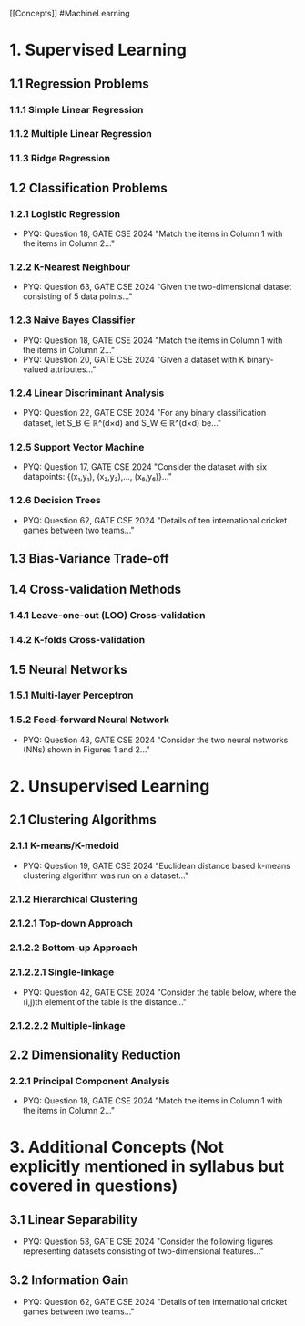 [[Concepts]] #MachineLearning 

# 1. Supervised Learning

## 1.1 Regression Problems

### 1.1.1 Simple Linear Regression

### 1.1.2 Multiple Linear Regression

### 1.1.3 Ridge Regression

## 1.2 Classification Problems

### 1.2.1 Logistic Regression

- PYQ: Question 18, GATE CSE 2024 "Match the items in Column 1 with the items in Column 2..."

### 1.2.2 K-Nearest Neighbour

- PYQ: Question 63, GATE CSE 2024 "Given the two-dimensional dataset consisting of 5 data points..."

### 1.2.3 Naive Bayes Classifier

- PYQ: Question 18, GATE CSE 2024 "Match the items in Column 1 with the items in Column 2..."
- PYQ: Question 20, GATE CSE 2024 "Given a dataset with K binary-valued attributes..."

### 1.2.4 Linear Discriminant Analysis

- PYQ: Question 22, GATE CSE 2024 "For any binary classification dataset, let S_B ∈ ℝ^(d×d) and S_W ∈ ℝ^(d×d) be..."

### 1.2.5 Support Vector Machine

- PYQ: Question 17, GATE CSE 2024 "Consider the dataset with six datapoints: {(x₁,y₁), (x₂,y₂),..., (x₆,y₆)}..."

### 1.2.6 Decision Trees

- PYQ: Question 62, GATE CSE 2024 "Details of ten international cricket games between two teams..."

## 1.3 Bias-Variance Trade-off

## 1.4 Cross-validation Methods

### 1.4.1 Leave-one-out (LOO) Cross-validation

### 1.4.2 K-folds Cross-validation

## 1.5 Neural Networks

### 1.5.1 Multi-layer Perceptron

### 1.5.2 Feed-forward Neural Network

- PYQ: Question 43, GATE CSE 2024 "Consider the two neural networks (NNs) shown in Figures 1 and 2..."

# 2. Unsupervised Learning

## 2.1 Clustering Algorithms

### 2.1.1 K-means/K-medoid

- PYQ: Question 19, GATE CSE 2024 "Euclidean distance based k-means clustering algorithm was run on a dataset..."

### 2.1.2 Hierarchical Clustering

### 2.1.2.1 Top-down Approach

### 2.1.2.2 Bottom-up Approach

### 2.1.2.2.1 Single-linkage

- PYQ: Question 42, GATE CSE 2024 "Consider the table below, where the (i,j)th element of the table is the distance..."

### 2.1.2.2.2 Multiple-linkage

## 2.2 Dimensionality Reduction

### 2.2.1 Principal Component Analysis

- PYQ: Question 18, GATE CSE 2024 "Match the items in Column 1 with the items in Column 2..."

# 3. Additional Concepts (Not explicitly mentioned in syllabus but covered in questions)

## 3.1 Linear Separability

- PYQ: Question 53, GATE CSE 2024 "Consider the following figures representing datasets consisting of two-dimensional features..."

## 3.2 Information Gain

- PYQ: Question 62, GATE CSE 2024 "Details of ten international cricket games between two teams..."